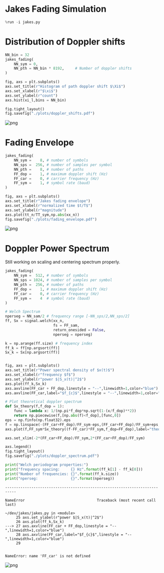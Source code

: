 
# Jakes Fading Simulation


```python
%run -i jakes.py
```

# Distribution of Doppler shifts


```python
NN_bin = 32
jakes_fading(
    NN_sym = 0,
    NN_pth = NN_bin * 8192,     # Number of doppler shifts
)

fig, axs = plt.subplots()
axs.set_title(r"Histogram of path doppler shift $\Xi$")
axs.set_xlabel(r"$\xi$")
axs.set_ylabel(r"count")
axs.hist(xi_l,bins = NN_bin)

fig.tight_layout()
fig.savefig("./plots/doppler_shifts.pdf")
```


![png](notebook_files/notebook_3_0.png)


# Fading Envelope


```python
jakes_fading(
    NN_sym =    8, # number of symbols
    NN_sps =  256, # number of samples per symbol
    NN_pth =    8, # number of paths
    FF_dop =    1, # maximum doppler shift (Hz)
    FF_car =    0, # carrier frequency (Hz)
    FF_sym =    1, # symbol rate (baud)
)

fig, axs = plt.subplots()
axs.set_title(r"Jakes fading envelope")
axs.set_xlabel(r"normalized time $t/T$")
axs.set_ylabel(r"magnitude")
axs.plot(tt_n/TT_sym,np.abs(xx_n))
fig.savefig("./plots/fading_envelope.pdf")
```


![png](notebook_files/notebook_5_0.png)


# Doppler Power Spectrum

Still working on scaling and centering spectrum properly.


```python
jakes_fading(
    NN_sym =  512, # number of symbols
    NN_sps = 1024, # number of samples per symbol
    NN_pth =  256, # number of paths
    FF_dop =    1, # maximum doppler shift (Hz)
    FF_car =    0, # carrier frequency (Hz)
    FF_sym =    4  # symbol rate (baud)
)

# Welch Spectrum
nperseg = NN_sam/2 # frequency range [-NN_sps/2,NN_sps/2]
ff, Sx = signal.welch(xx_n,
                      fs = FF_sam,
                      return_onesided = False,
                      nperseg = nperseg)

k = np.arange(ff.size) # frequency index
ff_k = ff[np.argsort(ff)]
Sx_k = Sx[np.argsort(ff)]


fig, axs = plt.subplots()
axs.set_title(r"Power spectral density of $x(t)$")
axs.set_xlabel(r"frequency $f$")
axs.set_ylabel(r"power $|S_x(t)|^2$")
axs.plot(ff_k,Sx_k)
axs.axvline(FF_car + FF_dop,linestyle = "--",linewidth=1,color="blue")
axs.axvline(FF_car,label="$f_{c}$",linestyle = "--",linewidth=1,color="blue")

# Plot theoretical doppler spectrum
def Sx_theory(f,f_dop = 1):
    func = lambda x: 1/(np.pi*f_dop*np.sqrt(1-(x/f_dop)**2))
    return np.piecewise(f,[np.abs(f)<f_dop],[func,0])
eps = np.finfo(np.float32).eps
f = np.linspace(-(FF_car+FF_dop)/FF_sym-eps,(FF_car+FF_dop)/FF_sym+eps,256)
axs.plot(f,FF_sym*Sx_theory((f-FF_car)*FF_sym,f_dop=FF_dop),label="theory")

axs.set_xlim(-2*(FF_car+FF_dop)/FF_sym,2*(FF_car+FF_dop)/FF_sym)

axs.legend()
fig.tight_layout()
fig.savefig("./plots/doppler_spectrum.pdf")

print("Welch periodogram properties:")
print("frequency spacing:     {} Hz".format(ff_k[1] - ff_k[0]))
print("Number of frequencies: {}".format(ff_k.size))
print("nperseg:               {}".format(nperseg))
```


    ---------------------------------------------------------------------------

    NameError                                 Traceback (most recent call last)

    ~/dev/jakes/jakes.py in <module>
         25 axs.set_ylabel(r"power $|S_x(t)|^2$")
         26 axs.plot(ff_k,Sx_k)
    ---> 27 axs.axvline(FF_car + FF_dop,linestyle = "--",linewidth=1,color="blue")
         28 axs.axvline(FF_car,label="$f_{c}$",linestyle = "--",linewidth=1,color="blue")
         29 


    NameError: name 'FF_car' is not defined



![png](notebook_files/notebook_8_1.png)

